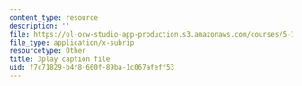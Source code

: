 ```yaml
---
content_type: resource
description: ''
file: https://ol-ocw-studio-app-production.s3.amazonaws.com/courses/5-111sc-principles-of-chemical-science-fall-2014/f7c71829b4f8600f89ba1c067afeff53_r7MO11iMsOQ.srt
file_type: application/x-subrip
resourcetype: Other
title: 3play caption file
uid: f7c71829-b4f8-600f-89ba-1c067afeff53
---
```

